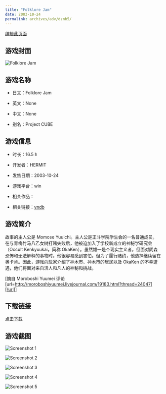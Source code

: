 ```yaml
---
title: "Folklore Jam"
date: 2003-10-24
permalink: archives/adv/dznb5/
---
```

[编辑此页面](https://github.com/ACG-3/ADV3-source/blob/main/source/_posts/Folklore%20Jam.md)

## 游戏封面

![Folklore Jam](https://pan.timero.xyz/d/onedrive/img_lib_001/Folklore%20Jam_cover.avif)


## 游戏名称

- 日文：Folklore Jam
- 英文：None
- 中文：None

- 别名：Project CUBE


## 游戏信息

- 时长：16.5 h
- 开发者：HERMIT
- 发售日期：2003-10-24
- 游戏平台：win
- 相关作品：

- 相关链接：[vndb](https://vndb.org/v1455)


## 游戏简介

故事的主人公是 Momose Yuuichi。主人公是正斗学院学生会的一名普通成员，在与青梅竹马八乙女树打赌失败后，他被迫加入了学校新成立的神秘学研究会（Occult Kenkyuukai，简称 OkaKen）。虽然雄一是个现实主义者，但面对阴森恐怖和无法解释的事物时，他很容易感到害怕，但为了履行赌约，他选择继续留在奥卡肯。因此，游戏向玩家介绍了神木市、神木市的居民以及 OkaKen 的不幸遭遇，他们将面对来自活人和凡人的神秘和挑战。

[摘自 Moroboshi Yuumei 评论[url=http://moroboshiyuumei.livejournal.com/19183.html?thread=24047][/url]]


## 下载链接

[点击下载](https://pan.timero.xyz/onedrive/adv_lib_001/Folklore%20Jam)


## 游戏截图


![Screenshot 1](https://pan.timero.xyz/d/onedrive/img_lib_001/Folklore%20Jam_Screenshot_1.avif)

![Screenshot 2](https://pan.timero.xyz/d/onedrive/img_lib_001/Folklore%20Jam_Screenshot_2.avif)

![Screenshot 3](https://pan.timero.xyz/d/onedrive/img_lib_001/Folklore%20Jam_Screenshot_3.avif)

![Screenshot 4](https://pan.timero.xyz/d/onedrive/img_lib_001/Folklore%20Jam_Screenshot_4.avif)

![Screenshot 5](https://pan.timero.xyz/d/onedrive/img_lib_001/Folklore%20Jam_Screenshot_5.avif)


